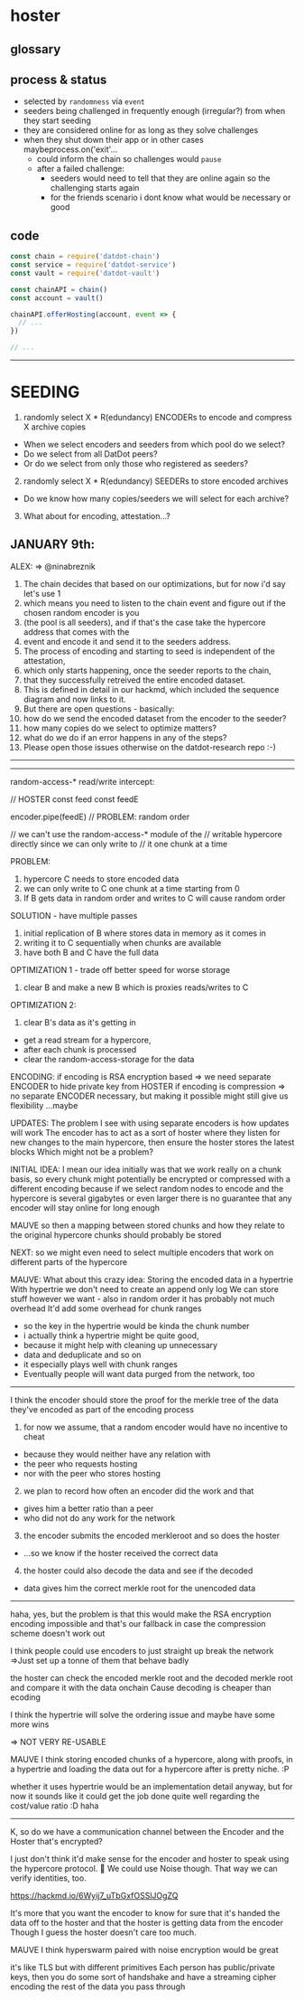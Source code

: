 # hoster

## glossary

## process & status
* selected by `randomness` via `event`
* seeders being challenged in frequently enough (irregular?) from when they start seeding
* they are considered online for as long as they solve challenges
* when they shut down their app or in other cases maybeprocess.on('exit'...
  * could inform the chain so challenges would `pause`
  * after a failed challenge:
    * seeders would need to tell that they are online again so the challenging starts again
    * for the friends scenario i dont know what would be necessary or good

## code
```js
const chain = require('datdot-chain')
const service = require('datdot-service')
const vault = require('datdot-vault')

const chainAPI = chain()
const account = vault()

chainAPI.offerHosting(account, event => {
  // ...
})

// ...

```

---------------------------------------------

# SEEDING
1. randomly select X * R(edundancy) ENCODERs to encode and compress X archive copies
  * When we select encoders and seeders from which pool do we select?
  * Do we select from all DatDot peers?
  * Or do we select from only those who registered as seeders?
2. randomly select X * R(edundancy) SEEDERs to store encoded archives
  * Do we know how many copies/seeders we will select for each archive?
3. What about for encoding, attestation...?

JANUARY 9th:
------------
ALEX: => @ninabreznik
1. The chain decides that based on our optimizations, but for now i'd say let's use 1
2. which means you need to listen to the chain event and figure out if the chosen random encoder is you
3. (the pool is all seeders), and if that's the case take the hypercore address that comes with the
4. event and encode it and send it to the seeders address.
5. The process of encoding and starting to seed is independent of the attestation,
6. which only starts happening, once the seeder reports to the chain,
7. that they successfully retreived the entire encoded dataset.
8. This is defined in detail in our hackmd, which included the sequence diagram and now links to it.
9. But there are open questions - basically:
10. how do we send the encoded dataset from the encoder to the seeder?
11. how many copies do we select to optimize matters?
12. what do we do if an error happens in any of the steps?
13. Please open those issues otherwise on the datdot-research repo :-)

----------------
---------------------------------------
random-access-* read/write intercept:

// HOSTER
const feed
const feedE

encoder.pipe(feedE) // PROBLEM: random order

// we can't use the random-access-* module of the
// writable hypercore directly since we can only write to
// it one chunk at a time

PROBLEM:
1. hypercore C needs to store encoded data
2. we can only write to C one chunk at a time starting from 0
3. If B gets data in random order and writes to C will cause random order

SOLUTION - have multiple passes
1. initial replication of B where stores data in memory as it comes in
2. writing it to C sequentially when chunks are available
3. have both B and C have the full data

OPTIMIZATION 1 - trade off better speed for worse storage
1. clear B and make a new B which is proxies reads/writes to C

OPTIMIZATION 2:
1. clear B's data as it's getting in
  * get a read stream for a hypercore,
  * after each chunk is processed
  * clear the random-access-storage for the data

ENCODING:
if encoding is RSA encryption based
=> we need separate ENCODER to hide private key from HOSTER
if encoding is compression
=> no separate ENCODER necessary, but making it possible might still give us flexibility ...maybe

UPDATES:
The problem I see with using separate encoders is how updates will work
The encoder has to act as a sort of hoster where they listen for new changes
to the main hypercore, then ensure the hoster stores the latest blocks
Which might not be a problem?

INITIAL IDEA:
I mean our idea initially was that we work really on a chunk
basis, so every chunk might potentially be encrypted
or compressed with a different encoding because
if we select random nodes to encode
and the hypercore is several gigabytes or even larger
there is no guarantee that any encoder will stay online for long enough

MAUVE
so then a mapping between stored chunks
and how they relate to the original hypercore chunks should probably be stored

NEXT:
so we might even need to select multiple encoders
that work on different parts of the hypercore

MAUVE:
What about this crazy idea: Storing the encoded data in a hypertrie
With hypertrie we don't need to create an append only log
We can store stuff however we want - also in random order
it has probably not much overhead
It'd add some overhead for chunk ranges

- so the key in the hypertrie would be kinda the chunk number
- i actually think a hypertrie might be quite good,
- because it might help with cleaning up unnecessary
- data and deduplicate and so on
- it especially plays well with chunk ranges
- Eventually people will want data purged from the network, too

---
I think the encoder should store the proof for
the merkle tree of the data they've encoded
as part of the encoding process

1. for now we assume, that a random encoder would have no incentive to cheat
  * because they would neither have any relation with
  * the peer who requests hosting
  * nor with the peer who stores hosting
2. we plan to record how often an encoder did the work and that
  * gives him a better ratio than a peer
  * who did not do any work for the network
3. the encoder submits the encoded merkleroot and so does the hoster
  * ...so we know if the hoster received the correct data
4. the hoster could also decode the data and see if the decoded
  * data gives him the correct merkle root for the unencoded data

---

haha, yes, but the problem is that this would make the RSA encryption
encoding impossible and that's our fallback in case the compression scheme
doesn't work out

I think people could use encoders to just straight up break the network
=>Just set up a tonne of them that behave badly

the hoster can check the encoded merkle root and the decoded merkle root and compare it with the data onchain
Cause decoding is cheaper than ecoding

I think the hypertrie will solve the ordering issue and maybe have some more wins

=> NOT VERY RE-USABLE

MAUVE
I think storing encoded chunks of a hypercore, along with proofs, in a hypertrie and loading the data out for a hypercore after is pretty niche. :P

whether it uses hypertrie would be an implementation
detail anyway, but for now it sounds like it could
get the job done quite well regarding the cost/value
ratio :D haha

----

K, so do we have a communication channel between
the Encoder and the Hoster that's encrypted?

I just don't think it'd make sense for the encoder
and hoster to speak using the hypercore protocol.
🤔 We could use Noise though.
That way we can verify identities, too.

https://hackmd.io/6Wyij7_uTbGxfOSSlJOgZQ

It's more that you want the encoder to know for sure
that it's handed the data off to the hoster and that
the hoster is getting data from the encoder
Though I guess the hoster doesn't care too much.

MAUVE
I think hyperswarm paired with noise encryption
would be great

it's like TLS but with different primitives
Each person has public/private keys,
then you do some sort of handshake and have
a streaming cipher encoding the rest of the data
you pass through

